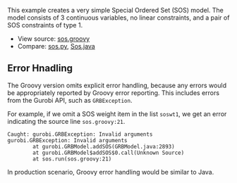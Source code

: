 This example creates a very simple Special Ordered Set (SOS) model.
The model consists of 3 continuous variables, no linear constraints,
and a pair of SOS constraints of type 1.

* View source: [sos.groovy](https://github.com/the-write-one/gurobi-groovy/blob/master/sos/sos.groovy)
* Compare: [sos.py](https://www.gurobi.com/documentation/8.1/examples/sos_py.html),
           [Sos.java](https://www.gurobi.com/documentation/8.1/examples/sos_java.html)


## Error Hnadling

The Groovy version omits explicit error handling, because any errors
would be appropriately reported by Groovy error reporting. This includes errors
from the Gurobi API, such as `GRBException`.

For example, if we omit a SOS weight item in the list `soswt1`, we get an error
indicating the source line `sos.groovy:21`.

```
Caught: gurobi.GRBException: Invalid arguments
gurobi.GRBException: Invalid arguments
        at gurobi.GRBModel.addSOS(GRBModel.java:2893)
        at gurobi.GRBModel$addSOS$0.call(Unknown Source)
        at sos.run(sos.groovy:21)
```

In production scenario, Groovy error handling would be similar to Java.
